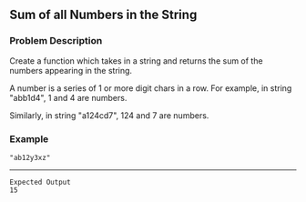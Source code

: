 ## Sum of all Numbers in the String

### Problem Description
Create a function which takes in a string and returns the sum of the numbers appearing in the string.

A number is a series of 1 or more digit chars in a row. For example, in string "abb1d4", 1 and 4 are numbers.

Similarly, in string "a124cd7", 124 and 7 are numbers.
### Example
    "ab12y3xz"
----
    Expected Output
    15